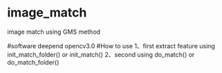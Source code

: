 # image_match
image match using GMS method

#software deepend 
opencv3.0
#How to use
1、first extract feature using init_match_folder() or init_match()
2、second using do_match() or do_match_folder()
